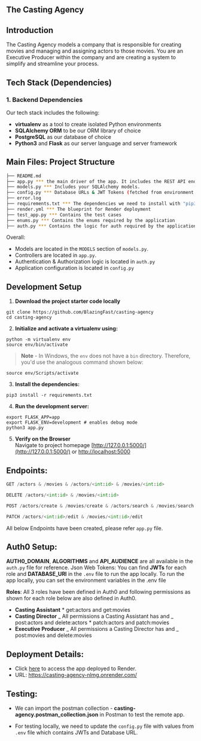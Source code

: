 The Casting Agency
-----

## Introduction

The Casting Agency models a company that is responsible for creating movies and managing and assigning actors to those movies. You are an Executive Producer within the company and are creating a system to simplify and streamline your process.


## Tech Stack (Dependencies)

### 1. Backend Dependencies
Our tech stack includes the following:
 * **virtualenv** as a tool to create isolated Python environments
 * **SQLAlchemy ORM** to be our ORM library of choice
 * **PostgreSQL** as our database of choice
 * **Python3** and **Flask** as our server language and server framework

## Main Files: Project Structure

  ```sh
  ├── README.md
  ├── app.py *** the main driver of the app. It includes the REST API endpoints
  ├── models.py *** Includes your SQLAlchemy models.
  ├── config.py *** Database URLs & JWT Tokens (fetched from environment variables), App Configs etc
  ├── error.log
  ├── requirements.txt *** The dependencies we need to install with "pip3 install -r requirements.txt"
  ├── render.yml *** The blueprint for Render deployment
  ├── test_app.py *** Contains the test cases
  ├── enums.py *** Contains the enums required by the application
  ├── auth.py *** Contains the logic for auth required by the application

  
  ```

Overall:
* Models are located in the `MODELS` section of `models.py`.
* Controllers are located in `app.py`.
* Authentication & Authorization logic is located in `auth.py`
* Application configuration is located in `config.py`


## Development Setup
1. **Download the project starter code locally**
```
git clone https://github.com/BlazingFast/casting-agency
cd casting-agency
```

2. **Initialize and activate a virtualenv using:**
```
python -m virtualenv env
source env/bin/activate
```
>**Note** - In Windows, the `env` does not have a `bin` directory. Therefore, you'd use the analogous command shown below:
```
source env/Scripts/activate
```

3. **Install the dependencies:**
```
pip3 install -r requirements.txt
```

4. **Run the development server:**
```
export FLASK_APP=app
export FLASK_ENV=development # enables debug mode
python3 app.py
```

5. **Verify on the Browser**<br>
Navigate to project homepage [http://127.0.0.1:5000/](http://127.0.0.1:5000/) or [http://localhost:5000](http://localhost:5000) 

## Endpoints:

```python
GET /actors & /movies & /actors/<int:id> & /movies/<int:id>

DELETE /actors/<int:id> & /movies/<int:id>

POST /actors/create & /movies/create & /actors/search & /movies/search

PATCH /actors/<int:id>/edit & /movies/<int:id>/edit
```

All below Endpoints have been created, please refer `app.py` file.

## Auth0 Setup:

**AUTH0_DOMAIN**, **ALGORITHMS** and **API_AUDIENCE** are all available in the `auth.py` file for reference.
Json Web Tokens: You can find **JWTs** for each role and **DATABASE_URI** in the `.env` file to run the app locally.
To run the app locally, you can set the environment variables in the .env file

**Roles**: All 3 roles have been defined in Auth0 and following permissions as shown for each role below are also defined in Auth0.

- **Casting Assistant** \* get:actors and get:movies
- **Casting Director**
  _ All permissions a Casting Assistant has and
  _ post:actors and delete:actors \* patch:actors and patch:movies
- **Executive Producer**
  _ All permissions a Casting Director has and
  _ post:movies and delete:movies

## Deployment Details:

- Click [here](https://casting-agency-nlmg.onrender.com/) to access the app deployed to Render.
- URL: https://casting-agency-nlmg.onrender.com/


## Testing:

- We can import the postman collection - **casting-agency.postman_collection.json** in Postman to test the remote app.

- For testing locally, we need to update the `config.py` file with values from `.env` file which contains JWTs and Database URL.